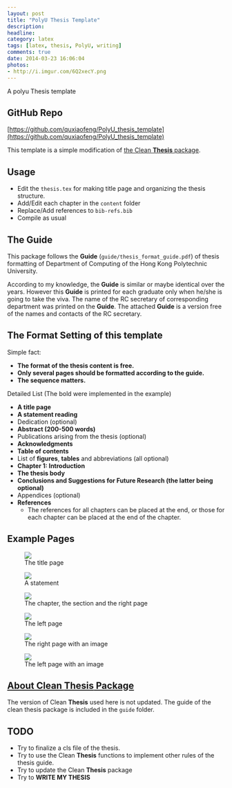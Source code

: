 ```yaml
---
layout: post
title: "PolyU Thesis Template"
description: 
headline:
category: latex
tags: [latex, thesis, PolyU, writing]
comments: true
date: 2014-03-23 16:06:04
photos:
- http://i.imgur.com/6Q2xecY.png
---
```


A polyu Thesis template

<!--more-->

GitHub Repo
-----------

[https://github.com/quxiaofeng/PolyU_thesis_template](https://github.com/quxiaofeng/PolyU_thesis_template)

This template is a simple modification of [the Clean **Thesis** package](http://cleanthesis.der-ric.de/).

Usage
-----

+ Edit the `thesis.tex` for making title page and organizing the thesis structure.
+ Add/Edit each chapter in the `content` folder
+ Replace/Add references to `bib-refs.bib`
+ Compile as usual

The Guide
---------

This package follows the **Guide** (`guide/thesis_format_guide.pdf`) of thesis formatting of Department of Computing of the Hong Kong Polytechnic University. 

According to my knowledge, the **Guide** is similar or maybe identical over the years. However this **Guide** is printed for each graduate only when he/she is going to take the viva. The name of the RC secretary of corresponding department was printed on the **Guide**. The attached **Guide** is a version free of the names and contacts of the RC secretary.

The Format Setting of this template
------------------

Simple fact: 
+ **The format of the thesis content is free.**
+ **Only several pages should be formatted according to the guide.**
+ **The sequence matters.**

Detailed List (The bold were implemented in the example)

+ **A title page**
+ **A statement reading**
+ Dedication (optional)
+ **Abstract (200-500 words)**
+ Publications arising from the thesis (optional)
+ **Acknowledgments**
+ **Table of contents**
+ List of **figures**, **tables** and abbreviations (all optional)
+ **Chapter 1: Introduction**
+ **The thesis body**
+ **Conclusions and Suggestions for Future Research (the latter being optional)**
+ Appendices (optional)
+ **References**
    + The references for all chapters can be placed at the end, or those for each chapter can be placed at the end of the chapter.

Example Pages
-------

<figure>
  <img src="http://i.imgur.com/6Q2xecY.png">
  <figcaption>
  The title page
  </figcaption>
</figure>

<figure>
  <img src="http://i.imgur.com/hZceCCu.png">
  <figcaption>
  A statement
  </figcaption>
</figure>

<figure>
  <img src="http://i.imgur.com/3DJ5d5a.png">
  <figcaption>
  The chapter, the section and the right page
  </figcaption>
</figure>

<figure>
  <img src="http://i.imgur.com/8ejE1Xt.png">
  <figcaption>
  The left page
  </figcaption>
</figure>

<figure>
  <img src="http://i.imgur.com/vc2FZfJ.png">
  <figcaption>
  The right page with an image
  </figcaption>
</figure>

<figure>
  <img src="http://i.imgur.com/fVMghwx.png">
  <figcaption>
  The left page with an image
  </figcaption>
</figure>


[About Clean **Thesis** Package](http://cleanthesis.der-ric.de/)
----------------------------------------------------------------

The version of Clean **Thesis** used here is not updated. The guide of the clean thesis package is included in the `guide` folder.

TODO
----

+ Try to finalize a cls file of the thesis.
+ Try to use the Clean **Thesis** functions to implement other rules of the thesis guide.
+ Try to update the Clean **Thesis** package
+ Try to **WRITE MY THESIS**
